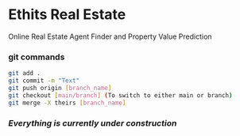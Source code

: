 # Ethits Real Estate

Online Real Estate Agent Finder and Property Value Prediction

### git commands

```bash
git add .
git commit -m "Text"
git push origin [branch_name]
git checkout [main/branch] (To switch to either main or branch)
git merge -X theirs [branch_name]
```

### _Everything is currently under construction_
